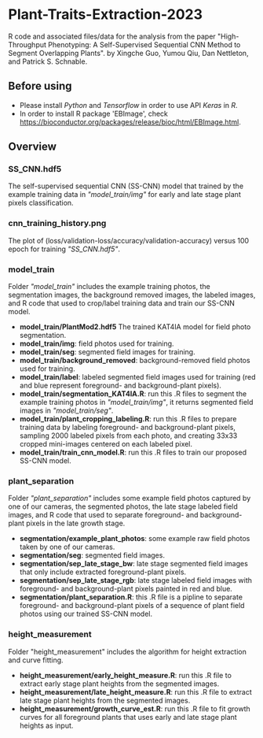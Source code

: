 # Plant-Traits-Extraction-2023

R code and associated files/data for the analysis from the paper "High-Throughput Phenotyping: A Self-Supervised Sequential CNN Method to Segment Overlapping Plants". by Xingche Guo, Yumou Qiu, Dan Nettleton, and Patrick S. Schnable.

## Before using
* Please install *Python* and *Tensorflow* in order to use API *Keras* in *R*.
* In order to install R package 'EBImage', check https://bioconductor.org/packages/release/bioc/html/EBImage.html.

## Overview
### SS_CNN.hdf5
The self-supervised sequential CNN (SS-CNN) model that trained by the example training data in *"model_train/img"* for early and late stage plant pixels classification.

### cnn_training_history.png
The plot of (loss/validation-loss/accuracy/validation-accuracy) versus 100 epoch for training *"SS_CNN.hdf5"*.


### model_train
Folder *"model_train"* includes the example training photos, the segmentation images, the background removed images, the labeled images, and R code that used to crop/label training data and train our SS-CNN model.

* **model_train/PlantMod2.hdf5** The trained KAT4IA model for field photo segmentation.
* **model_train/img**: field photos used for training.
* **model_train/seg**: segmented field images for training.
* **model_train/background_removed**: background-removed field photos used for training.
* **model_train/label**: labeled segmented field images used for training (red and blue represent foreground- and background-plant pixels).
* **model_train/segmentation_KAT4IA.R**: run this .R files to segment the example training photos in *"model_train/img"*, it returns segmented field images in *"model_train/seg"*.
* **model_train/plant_cropping_labeling.R**: run this .R files to prepare training data by labeling foreground- and background-plant pixels, sampling 2000 labeled pixels from each photo, and creating 33x33 cropped mini-images centered on each labeled pixel.
* **model_train/train_cnn_model.R**: run this .R files to train our proposed SS-CNN model.

### plant_separation
Folder *"plant_separation"* includes some example field photos captured by one of our cameras, the segmented photos, the late stage labeled field images, and R code that used to separate foreground- and background-plant pixels in the late growth stage.

* **segmentation/example_plant_photos**: some example raw field photos taken by one of our cameras.
* **segmentation/seg**: segmented field images.
* **segmentation/sep_late_stage_bw**: late stage segmented field images that only include extracted foreground-plant pixels.
* **segmentation/sep_late_stage_rgb**: late stage labeled field images with foreground- and background-plant pixels painted in red and blue.
* **segmentation/plant_separation.R**: this .R file is a pipline to separate foreground- and background-plant pixels of a sequence of plant field photos using our trained SS-CNN model.


### height_measurement
Folder "height_measurement" includes the algorithm for height extraction and curve fitting.

* **height_measurement/early_height_measure.R**: run this .R file to extract early stage plant heights from the segmented images.
* **height_measurement/late_height_measure.R**: run this .R file to extract late stage plant heights from the segmented images.
* **height_measurement/growth_curve_est.R**: run this .R file to fit growth curves for all foreground plants that uses early and late stage plant heights as input.
